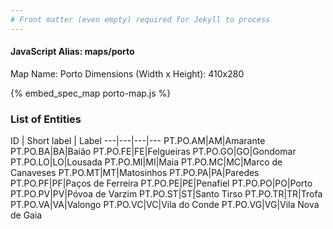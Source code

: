 ```yaml
---
# Front matter (even empty) required for Jekyll to process
---
```


#### JavaScript Alias: maps/porto

Map Name: Porto
Dimensions (Width x Height): 410x280



{% embed_spec_map porto-map.js %}

### List of Entities

ID | Short label | Label
---|---|---|---
PT.PO.AM|AM|Amarante
PT.PO.BA|BA|Baião
PT.PO.FE|FE|Felgueiras
PT.PO.GO|GO|Gondomar
PT.PO.LO|LO|Lousada
PT.PO.MI|MI|Maia
PT.PO.MC|MC|Marco de Canaveses
PT.PO.MT|MT|Matosinhos
PT.PO.PA|PA|Paredes
PT.PO.PF|PF|Paços de Ferreira
PT.PO.PE|PE|Penafiel
PT.PO.PO|PO|Porto
PT.PO.PV|PV|Póvoa de Varzim
PT.PO.ST|ST|Santo Tirso
PT.PO.TR|TR|Trofa
PT.PO.VA|VA|Valongo
PT.PO.VC|VC|Vila do Conde
PT.PO.VG|VG|Vila Nova de Gaia

